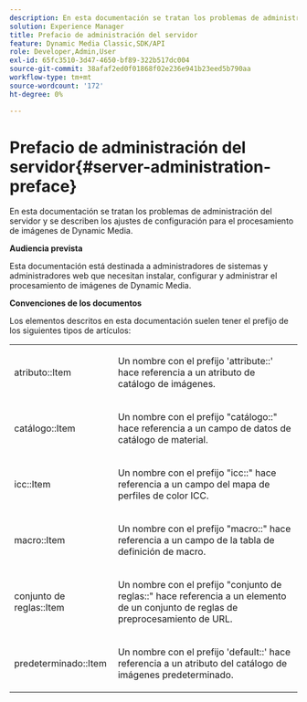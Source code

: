 ```yaml
---
description: En esta documentación se tratan los problemas de administración del servidor y se describen los ajustes de configuración para el procesamiento de imágenes de Dynamic Media.
solution: Experience Manager
title: Prefacio de administración del servidor
feature: Dynamic Media Classic,SDK/API
role: Developer,Admin,User
exl-id: 65fc3510-3d47-4650-bf89-322b517dc004
source-git-commit: 38afaf2ed0f01868f02e236e941b23eed5b790aa
workflow-type: tm+mt
source-wordcount: '172'
ht-degree: 0%

---
```


# Prefacio de administración del servidor{#server-administration-preface}

En esta documentación se tratan los problemas de administración del servidor y se describen los ajustes de configuración para el procesamiento de imágenes de Dynamic Media.

**Audiencia prevista**

Esta documentación está destinada a administradores de sistemas y administradores web que necesitan instalar, configurar y administrar el procesamiento de imágenes de Dynamic Media.

**Convenciones de los documentos**

Los elementos descritos en esta documentación suelen tener el prefijo de los siguientes tipos de artículos:

<table id="simpletable_E96BA470B3CE4266A9E6ED0440A56C40"> 
 <tr class="strow"> 
  <td class="stentry"> <p>atributo::Item </p></td> 
  <td class="stentry"> <p>Un nombre con el prefijo 'attribute::' hace referencia a un atributo de catálogo de imágenes. </p></td> 
 </tr> 
 <tr class="strow"> 
  <td class="stentry"> <p>catálogo::Item </p></td> 
  <td class="stentry"> <p>Un nombre con el prefijo "catálogo::" hace referencia a un campo de datos de catálogo de material. </p></td> 
 </tr> 
 <tr class="strow"> 
  <td class="stentry"> <p>icc::Item </p></td> 
  <td class="stentry"> <p>Un nombre con el prefijo "icc::" hace referencia a un campo del mapa de perfiles de color ICC. </p></td> 
 </tr> 
 <tr class="strow"> 
  <td class="stentry"> <p>macro::Item </p></td> 
  <td class="stentry"> <p>Un nombre con el prefijo "macro::" hace referencia a un campo de la tabla de definición de macro. </p></td> 
 </tr> 
 <tr class="strow"> 
  <td class="stentry"> <p>conjunto de reglas::Item </p></td> 
  <td class="stentry"> <p>Un nombre con el prefijo "conjunto de reglas::" hace referencia a un elemento de un conjunto de reglas de preprocesamiento de URL. </p></td> 
 </tr> 
 <tr class="strow"> 
  <td class="stentry"> <p>predeterminado::Item </p></td> 
  <td class="stentry"> <p>Un nombre con el prefijo 'default::' hace referencia a un atributo del catálogo de imágenes predeterminado. </p></td> 
 </tr> 
</table>
